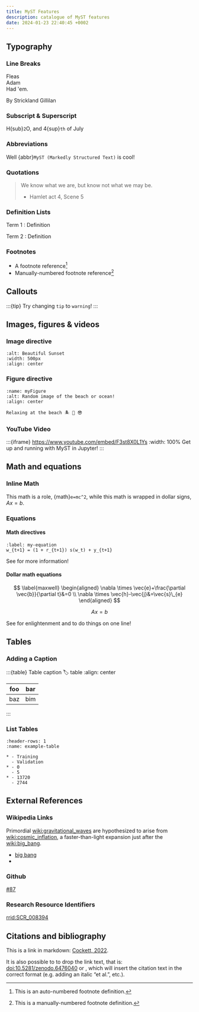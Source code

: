 ```yaml
---
title: MyST Features
description: catalogue of MyST features
date: 2024-01-23 22:40:45 +0002
---
```


## Typography

### Line Breaks

Fleas \
Adam \
Had 'em.

By Strickland Gillilan

### Subscript & Superscript

H{sub}`2`O, and 4{sup}`th` of July

### Abbreviations

Well {abbr}`MyST (Markedly Structured Text)` is cool!

### Quotations

> We know what we are, but know not what we may be.
> - Hamlet act 4, Scene 5

### Definition Lists

Term 1
: Definition

Term 2
: Definition

### Footnotes

- A footnote reference[^myref]
- Manually-numbered footnote reference[^3]

[^myref]: This is an auto-numbered footnote definition.
[^3]: This is a manually-numbered footnote definition.

## Callouts

:::{tip}
Try changing `tip` to `warning`!
:::

## Images, figures & videos

### Image directive

```{image} https://source.unsplash.com/random/500x150?sunset
:alt: Beautiful Sunset
:width: 500px
:align: center
```

### Figure directive

```{figure} https://source.unsplash.com/random/400x200?beach,ocean
:name: myFigure
:alt: Random image of the beach or ocean!
:align: center

Relaxing at the beach 🏝 🌊 😎
```

### YouTube Video

:::{iframe} https://www.youtube.com/embed/F3st8X0L1Ys
:width: 100%
Get up and running with MyST in Jupyter!
:::

## Math and equations

### Inline Math

This math is a role, {math}`e=mc^2`, while this math is wrapped in dollar signs, $Ax=b$.

### Equations

#### Math directives

```{math}
:label: my-equation
w_{t+1} = (1 + r_{t+1}) s(w_t) + y_{t+1}
```

See [](#my-equation) for more information!

#### Dollar math equations

$$
\label{maxwell}
\begin{aligned}
\nabla \times \vec{e}+\frac{\partial \vec{b}}{\partial t}&=0 \\
\nabla \times \vec{h}-\vec{j}&=\vec{s}\_{e}
\end{aligned}
$$

$$ \label{one-liner} Ax=b $$

See [](#maxwell) for enlightenment and [](#one-liner) to do things on one line!

## Tables

### Adding a Caption

:::{table} Table caption
:label: table
:align: center

| foo | bar |
| --- | --- |
| baz | bim |

:::

### List Tables

```{list-table} This table title
:header-rows: 1
:name: example-table

* - Training
  - Validation
* - 0
  - 5
* - 13720
  - 2744
```

## External References

### Wikipedia Links

Primordial <wiki:gravitational_waves> are hypothesized to arise from <wiki:cosmic_inflation>, a faster-than-light expansion just after the <wiki:big_bang>.

* [big bang](wiki:The_Big_Bang_Theory)
* [](wiki:big_bang)

### Github

[#87](https://github.com/executablebooks/myst-theme/pull/87)

### Research Resource Identifiers

[](rrid:SCR_008394)

<rrid:SCR_008394>

## Citations and bibliography

This is a link in markdown: [Cockett, 2022](https://doi.org/10.5281/zenodo.6476040).

It is also possible to to drop the link text, that is:
<doi:10.5281/zenodo.6476040> or [](doi:10.5281/zenodo.6476040),
which will insert the citation text in the correct format (e.g. adding an italic “et al.”, etc.).
